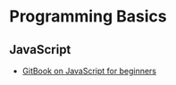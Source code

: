 # Programming Basics

## JavaScript

* [GitBook on JavaScript for beginners](https://gitbook.gitbook.io/learn-javascript/)
